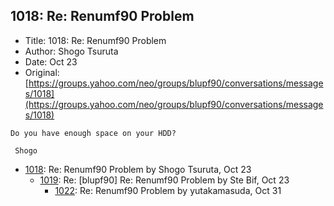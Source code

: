 ## 1018: Re: Renumf90 Problem

- Title: 1018: Re: Renumf90 Problem
- Author: Shogo Tsuruta
- Date: Oct 23
- Original: [https://groups.yahoo.com/neo/groups/blupf90/conversations/messages/1018](https://groups.yahoo.com/neo/groups/blupf90/conversations/messages/1018)

```
Do you have enough space on your HDD?

 Shogo
```

- [1018](1018.md): Re: Renumf90 Problem by Shogo Tsuruta, Oct 23
    - [1019](1019.md): Re: [blupf90] Re: Renumf90 Problem by Ste Bif, Oct 23
        - [1022](1022.md): Re: Renumf90 Problem by yutakamasuda, Oct 31
